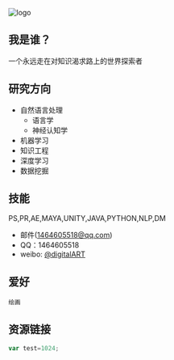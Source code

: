 ![logo](logo.jpg)

## 我是谁？

一个永远走在对知识渴求路上的世界探索者

## 研究方向

* 自然语言处理
    *  语言学
    *  神经认知学
* 机器学习
* 知识工程
* 深度学习
* 数据挖掘

## 技能

PS,PR,AE,MAYA,UNITY,JAVA,PYTHON,NLP,DM

* 邮件(1464605518@qq.com)
* QQ：1464605518
* weibo: [@digitalART](https://weibo.com/u/3951107362)

## 爱好

`绘画`

## 资源链接

```javascript
var test=1024;
```
